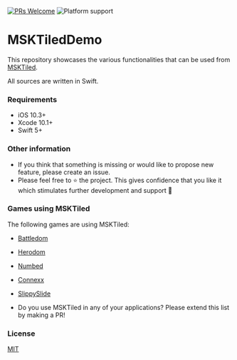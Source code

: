 [![PRs Welcome](https://img.shields.io/badge/PRs-welcome-brightgreen.svg?style=flat-square)](http://makeapullrequest.com)
![Platform support](https://img.shields.io/badge/platform-ios-lightgrey.svg?style=flat-square)

# MSKTiledDemo

This repository showcases the various functionalities that can be used from [MSKTiled](https://github.com/sanderfrenken/MSKTiled).

All sources are written in Swift.

### Requirements

- iOS 10.3+
- Xcode 10.1+
- Swift 5+

### Other information

- If you think that something is missing or would like to propose new feature, please create an issue.
- Please feel free to ⭐️ the project. This gives confidence that you like it which stimulates further development and support 🤩

### Games using MSKTiled

The following games are using MSKTiled:

- [Battledom](https://sites.google.com/view/battledom/home)
- [Herodom](https://sites.google.com/view/herodom/home)
- [Numbed](https://apps.apple.com/nl/app/numbed/id841975891)
- [Connexx](https://apps.apple.com/nl/app/connexx/id1198001137)
- [SlippySlide](https://apps.apple.com/nl/app/slippy-slide/id911034356)

- Do you use MSKTiled in any of your applications? Please extend this list by making a PR!

### License

[MIT](https://opensource.org/licenses/MIT)


